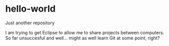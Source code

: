 # hello-world
Just another repository

I am trying to get Eclipse to allow me to share projects between computers. So far unsuccesful and well... might as well learn Git at some point, right?
